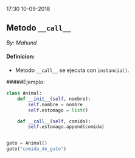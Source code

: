 17:30 10-09-2018

## Metodo `__call__`
_By: Mahund_

#### Definicion:

- Metodo `__call__` se ejecuta con `instancia()`.

#####Ejemplo:

```python
class Animal:
    def __init__(self, nombre):
        self.nombre = nombre
        self.estomago = list()

    def __call__(self, comida):
        self.estomago.append(comida)


gato = Animal()
gato("comida_de_gato")
```